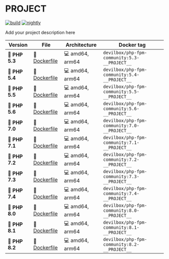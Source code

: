 # __PROJECT__

[![build](https://github.com/devilbox/docker-php-fpm-community/workflows/__PROJECT___build/badge.svg)](https://github.com/devilbox/docker-php-fpm-community/actions?workflow=__PROJECT___build)
[![nightly](https://github.com/devilbox/docker-php-fpm-community/workflows/__PROJECT___nightly/badge.svg)](https://github.com/devilbox/docker-php-fpm-community/actions?workflow=__PROJECT___nightly)


Add your project description here


| Version                | File                                       | Architecture            | Docker tag |
|------------------------|--------------------------------------------|-------------------------|------------|
| :elephant: **PHP 5.3** | :file_folder: [Dockerfile](Dockerfile-5.3) | :computer: amd64, arm64 | `devilbox/php-fpm-community:5.3-__PROJECT__` |
| :elephant: **PHP 5.4** | :file_folder: [Dockerfile](Dockerfile-5.4) | :computer: amd64, arm64 | `devilbox/php-fpm-community:5.4-__PROJECT__` |
| :elephant: **PHP 5.5** | :file_folder: [Dockerfile](Dockerfile-5.5) | :computer: amd64, arm64 | `devilbox/php-fpm-community:5.5-__PROJECT__` |
| :elephant: **PHP 5.6** | :file_folder: [Dockerfile](Dockerfile-5.6) | :computer: amd64, arm64 | `devilbox/php-fpm-community:5.6-__PROJECT__` |
| :elephant: **PHP 7.0** | :file_folder: [Dockerfile](Dockerfile-7.0) | :computer: amd64, arm64 | `devilbox/php-fpm-community:7.0-__PROJECT__` |
| :elephant: **PHP 7.1** | :file_folder: [Dockerfile](Dockerfile-7.1) | :computer: amd64, arm64 | `devilbox/php-fpm-community:7.1-__PROJECT__` |
| :elephant: **PHP 7.2** | :file_folder: [Dockerfile](Dockerfile-7.2) | :computer: amd64, arm64 | `devilbox/php-fpm-community:7.2-__PROJECT__` |
| :elephant: **PHP 7.3** | :file_folder: [Dockerfile](Dockerfile-7.3) | :computer: amd64, arm64 | `devilbox/php-fpm-community:7.3-__PROJECT__` |
| :elephant: **PHP 7.4** | :file_folder: [Dockerfile](Dockerfile-7.4) | :computer: amd64, arm64 | `devilbox/php-fpm-community:7.4-__PROJECT__` |
| :elephant: **PHP 8.0** | :file_folder: [Dockerfile](Dockerfile-8.0) | :computer: amd64, arm64 | `devilbox/php-fpm-community:8.0-__PROJECT__` |
| :elephant: **PHP 8.1** | :file_folder: [Dockerfile](Dockerfile-8.1) | :computer: amd64, arm64 | `devilbox/php-fpm-community:8.1-__PROJECT__` |
| :elephant: **PHP 8.2** | :file_folder: [Dockerfile](Dockerfile-8.2) | :computer: amd64, arm64 | `devilbox/php-fpm-community:8.2-__PROJECT__` |
